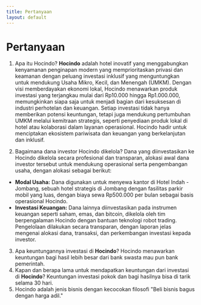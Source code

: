 ```yaml
---
title: Pertanyaan
layout: default
---
```


# Pertanyaan

1. Apa itu Hocindo? **Hocindo** adalah hotel inovatif yang menggabungkan kenyamanan penginapan modern yang memprioritaskan privasi dan keamanan dengan peluang investasi inklusif yang menguntungkan untuk mendukung Usaha Mikro, Kecil, dan Menengah (UMKM). Dengan visi memberdayakan ekonomi lokal, Hocindo menawarkan produk investasi yang terjangkau mulai dari Rp10.000 hingga Rp1.000.000, memungkinkan siapa saja untuk menjadi bagian dari kesuksesan di industri perhotelan dan keuangan. Setiap investasi tidak hanya memberikan potensi keuntungan, tetapi juga mendukung pertumbuhan UMKM melalui kemitraan strategis, seperti penyediaan produk lokal di hotel atau kolaborasi dalam layanan operasional. Hocindo hadir untuk menciptakan ekosistem pariwisata dan keuangan yang berkelanjutan dan inklusif.

2. Bagaimana dana investor Hocindo dikelola?
Dana yang diinvestasikan ke Hocindo dikelola secara profesional dan transparan, alokasi awal dana investor tersebut untuk mendukung operasional serta pengembangan usaha, dengan alokasi sebagai berikut: 
- **Modal Usaha:** Dana digunakan untuk menyewa kantor di Hotel Indah - Jombang, sebuah hotel strategis di Jombang dengan fasilitas parkir mobil yang luas, dengan biaya sewa Rp500.000 per bulan sebagai basis operasional Hocindo. 
- **Investasi Keuangan:** Dana lainnya diinvestasikan pada instrumen keuangan seperti saham, emas, dan bitcoin, dikelola oleh tim berpengalaman Hocindo dengan bantuan teknologi robot trading. Pengelolaan dilakukan secara transparan, dengan laporan jelas mengenai alokasi dana, transaksi, dan perkembangan investasi kepada investor.

3. Apa keuntungannya investasi di **Hocindo**? Hocindo menawarkan keuntungan bagi hasil lebih besar dari bank swasta mau pun bank pemerintah.
4. Kapan dan berapa lama untuk mendapatkan keuntungan dari investasi di **Hocindo**? Keuntungan investasi pokok dan bagi hasilnya bisa di tarik selama 30 hari.
5. Hocindo adalah jenis bisnis dengan kecocokan filosofi "Beli bisnis bagus dengan harga adil."




